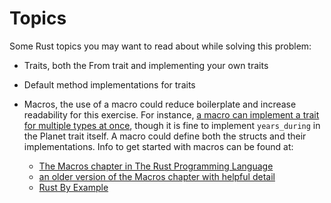 # Topics

Some Rust topics you may want to read about while solving this problem:

- Traits, both the From trait and implementing your own traits
- Default method implementations for traits
- Macros, the use of a macro could reduce boilerplate and increase readability
  for this exercise. For instance,
  [a macro can implement a trait for multiple types at once](https://stackoverflow.com/questions/39150216/implementing-a-trait-for-multiple-types-at-once),
  though it is fine to implement `years_during` in the Planet trait itself. A macro could
  define both the structs and their implementations. Info to get started with macros can
  be found at:

  - [The Macros chapter in The Rust Programming Language](https://doc.rust-lang.org/stable/book/ch19-06-macros.html)
  - [an older version of the Macros chapter with helpful detail](https://doc.rust-lang.org/1.30.0/book/first-edition/macros.html)
  - [Rust By Example](https://doc.rust-lang.org/stable/rust-by-example/macros.html)

